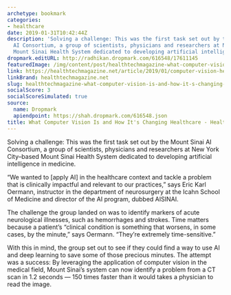 ```yaml
---
archetype: bookmark
categories:
- healthcare
date: 2019-01-31T10:42:44Z
description: 'Solving a challenge: This was the first task set out by the Mount Sinai
  AI Consortium, a group of scientists, physicians and researchers at New York City–based
  Mount Sinai Health System dedicated to developing artificial intelligence in medicine.'
dropmark.editURL: http://radhikan.dropmark.com/616548/17611145
featuredImage: /img/content/post/healthtechmagazine-what-computer-vision-is-and-how-it-s-changing-healthcare-healthtech-magazine.jpg
link: https://healthtechmagazine.net/article/2019/01/computer-vision-healthcare-what-it-can-offer-providers-perfcon
linkBrand: healthtechmagazine.net
slug: healthtechmagazine-what-computer-vision-is-and-how-it-s-changing-healthcare-healthtech-magazine
socialScore: 3
socialScoreSimulated: true
source:
  name: Dropmark
  apiendpoint: https://shah.dropmark.com/616548.json
title: What Computer Vision Is and How It's Changing Healthcare - HealthTech Magazine
---
```

Solving a challenge: This was the first task set out by the Mount Sinai AI Consortium, a group of scientists, physicians and researchers at New York City–based Mount Sinai Health System dedicated to developing artificial intelligence in medicine.

“We wanted to [apply AI] in the healthcare context and tackle a problem that is clinically impactful and relevant to our practices,” says Eric Karl Oermann, instructor in the department of neurosurgery at the Icahn School of Medicine and director of the AI program, dubbed AISINAI.

The challenge the group landed on was to identify markers of acute neurological illnesses, such as hemorrhages and strokes. Time matters because a patient’s “clinical condition is something that worsens, in some cases, by the minute,” says Oermann. “They’re extremely time-sensitive.”

With this in mind, the group set out to see if they could find a way to use AI and deep learning to save some of those precious minutes. The attempt was a success: By leveraging the application of computer vision in the medical field, Mount Sinai’s system can now identify a problem from a CT scan in 1.2 seconds — 150 times faster than it would takes a physician to read the image.

